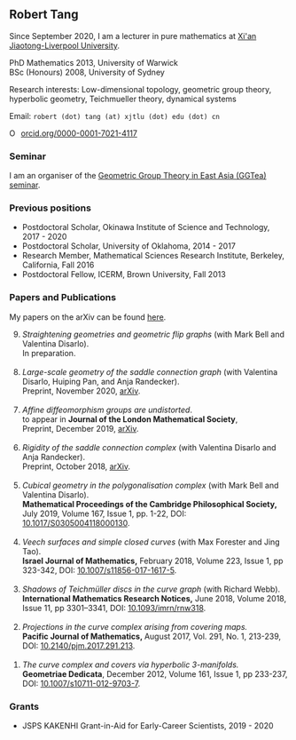 ## Robert Tang

Since September 2020, I am a lecturer in pure mathematics at [Xi'an Jiaotong-Liverpool University](https://www.xjtlu.edu.cn/en/).

PhD Mathematics 2013, University of Warwick  
BSc (Honours) 2008, University of Sydney

Research interests: Low-dimensional topology, geometric group theory, hyperbolic geometry, Teichmueller theory, dynamical systems

Email: `robert (dot) tang (at) xjtlu (dot) edu (dot) cn`

<a href="https://orcid.org/0000-0001-7021-4117" rel="noopener noreferrer" style="vertical-align:top;" target="orcid.widget"><img alt="ORCID iD icon" src="https://orcid.org/sites/default/files/images/orcid_16x16.png" style="width:1em;margin-right:.5em;" />orcid.org/0000-0001-7021-4117</a>

### Seminar

I am an organiser of the [Geometric Group Theory in East Asia (GGTea) seminar](https://www.math.toronto.edu/yqing/GGTEA.html).

### Previous positions

- Postdoctoral Scholar, Okinawa Institute of Science and Technology, 2017 - 2020
- Postdoctoral Scholar, University of Oklahoma, 2014 - 2017
- Research Member, Mathematical Sciences Research Institute, Berkeley, California, Fall 2016
- Postdoctoral Fellow, ICERM, Brown University, Fall 2013

### Papers and Publications

My papers on the arXiv can be found [here](http://arxiv.org/a/tang_r_2).


<ol reversed>
	<li><i>Straightening geometries and geometric flip graphs</i> (with Mark Bell and Valentina Disarlo).<br />
		In preparation.<br />
		&nbsp;</li>
	<li><i>Large-scale geometry of the saddle connection graph</i> (with Valentina Disarlo, Huiping Pan, and Anja Randecker).<br />
		Preprint, November 2020, <a href="https://arxiv.org/abs/2011.12975">arXiv</a>.<br />
		&nbsp;</li>
	<li><i>Affine diffeomorphism groups are undistorted</i>.<br />
		to appear in <strong>Journal of the London Mathematical Society</strong>,<br />
		Preprint, December 2019, <a href="https://arxiv.org/abs/1912.06537">arXiv</a>.<br />
		&nbsp;</li>
	<li><i>Rigidity of the saddle connection complex</i> (with Valentina Disarlo and Anja Randecker).<br />
		Preprint, October 2018, <a href="https://arxiv.org/abs/1810.00961">arXiv</a>.<br />
		&nbsp;</li>
	<li><i>Cubical geometry in the polygonalisation complex</i> (with Mark Bell and Valentina Disarlo).<br />
		<strong>Mathematical Proceedings of the Cambridge Philosophical Society,</strong> July 2019, Volume 167, Issue 1, pp. 1-22, DOI: <a href="https://doi.org/10.1017/S0305004118000130">10.1017/S0305004118000130</a>.<br />
		&nbsp;</li>
	<li><i>Veech surfaces and simple closed curves</i> (with Max Forester and Jing Tao).<br />
		<strong>Israel Journal of Mathematics,</strong>&nbsp;February 2018, Volume 223, Issue 1, pp 323-342, DOI:&nbsp;<a href="https://doi.org/10.1007/s11856-017-1617-5">10.1007/s11856-017-1617-5</a>.<br />
		&nbsp;</li>
	<li><i>Shadows of Teichmüller discs in the curve graph</i> (with Richard Webb).<br />
		<strong>International Mathematics Research Notices,</strong>&nbsp;June 2018, Volume 2018, Issue 11, pp 3301–3341, DOI: <a href="https://doi.org/10.1093/imrn/rnw318">10.1093/imrn/rnw318</a>.<br />
		&nbsp;</li>
	<li><i>Projections in the curve complex arising from covering maps.</i><br />
		<strong>Pacific Journal of Mathematics,&nbsp;</strong>August 2017, Vol. 291, No. 1, 213-239, DOI: <a href="https://doi.org/10.2140/pjm.2017.291.213">10.2140/pjm.2017.291.213</a>.<br />
		&nbsp;</li>
	<li><i>The curve complex and covers via hyperbolic 3-manifolds.</i><br />
		<strong>Geometriae Dedicata</strong>, December 2012, Volume 161, Issue 1, pp 233-237, DOI: <a href="http://dx.doi.org/10.1007/s10711-012-9703-7"> 10.1007/s10711-012-9703-7</a>.</li>
</ol>

### Grants

- JSPS KAKENHI Grant-in-Aid for Early-Career Scientists, 2019 - 2020
